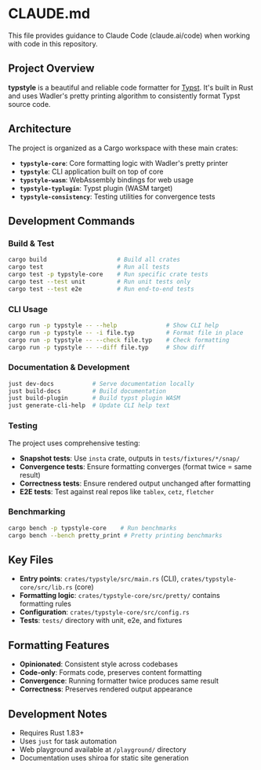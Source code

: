 # CLAUDE.md

This file provides guidance to Claude Code (claude.ai/code) when working with code in this repository.

## Project Overview

**typstyle** is a beautiful and reliable code formatter for [Typst](https://typst.app/). It's built in Rust and uses Wadler's pretty printing algorithm to consistently format Typst source code.

## Architecture

The project is organized as a Cargo workspace with these main crates:

- **`typstyle-core`**: Core formatting logic with Wadler's pretty printer
- **`typstyle`**: CLI application built on top of core
- **`typstyle-wasm`**: WebAssembly bindings for web usage
- **`typstyle-typlugin`**: Typst plugin (WASM target)
- **`typstyle-consistency`**: Testing utilities for convergence tests

## Development Commands

### Build & Test
```bash
cargo build                    # Build all crates
cargo test                     # Run all tests
cargo test -p typstyle-core    # Run specific crate tests
cargo test --test unit         # Run unit tests only
cargo test --test e2e          # Run end-to-end tests
```

### CLI Usage
```bash
cargo run -p typstyle -- --help              # Show CLI help
cargo run -p typstyle -- -i file.typ         # Format file in place
cargo run -p typstyle -- --check file.typ    # Check formatting
cargo run -p typstyle -- --diff file.typ     # Show diff
```

### Documentation & Development
```bash
just dev-docs           # Serve documentation locally
just build-docs         # Build documentation
just build-plugin       # Build typst plugin WASM
just generate-cli-help  # Update CLI help text
```

### Testing
The project uses comprehensive testing:
- **Snapshot tests**: Use `insta` crate, outputs in `tests/fixtures/*/snap/`
- **Convergence tests**: Ensure formatting converges (format twice = same result)
- **Correctness tests**: Ensure rendered output unchanged after formatting
- **E2E tests**: Test against real repos like `tablex`, `cetz`, `fletcher`

### Benchmarking
```bash
cargo bench -p typstyle-core    # Run benchmarks
cargo bench --bench pretty_print # Pretty printing benchmarks
```

## Key Files

- **Entry points**: `crates/typstyle/src/main.rs` (CLI), `crates/typstyle-core/src/lib.rs` (core)
- **Formatting logic**: `crates/typstyle-core/src/pretty/` contains formatting rules
- **Configuration**: `crates/typstyle-core/src/config.rs`
- **Tests**: `tests/` directory with unit, e2e, and fixtures

## Formatting Features

- **Opinionated**: Consistent style across codebases
- **Code-only**: Formats code, preserves content formatting
- **Convergence**: Running formatter twice produces same result
- **Correctness**: Preserves rendered output appearance

## Development Notes

- Requires Rust 1.83+
- Uses `just` for task automation
- Web playground available at `/playground/` directory
- Documentation uses shiroa for static site generation